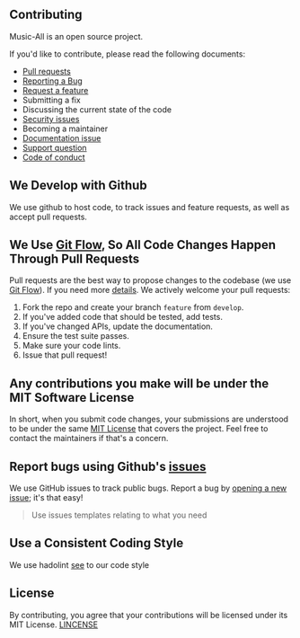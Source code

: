 Contributing
------------

Music-All is an open source project.

If you'd like to contribute, please read the following documents:

* [Pull requests][0]
* [Reporting a Bug][1]
* [Request a feature][2]
* Submitting a fix
* Discussing the current state of the code
* [Security issues][3]
* Becoming a maintainer
* [Documentation issue][4]
* [Support question][5]
* [Code of conduct][6]


[0]: https://github.com/alkevin/music-all-front/blob/master/.github/PULL_REQUEST_TEMPLATE.md
[1]: https://github.com/alkevin/music-all-front/blob/master/.github/ISSUE_TEMPLATE/1_Bug_report.md
[2]: https://github.com/alkevin/music-all-front/blob/master/.github/ISSUE_TEMPLATE/2_Feature_request.md
[3]: https://github.com/alkevin/music-all-front/blob/master/SECURITY.md
[4]: https://github.com/alkevin/music-all-front/blob/master/.github/ISSUE_TEMPLATE/3_Documentation_issue.md
[5]: https://github.com/alkevin/music-all-front/blob/master/.github/ISSUE_TEMPLATE/4_Support_question.md
[6]: https://github.com/alkevin/music-all-front/blob/master/CODE_OF_CONDUCT.md

## We Develop with Github
We use github to host code, to track issues and feature requests, as well as accept pull requests.

## We Use [Git Flow](https://www.atlassian.com/git/tutorials/comparing-workflows/gitflow-workflow), So All Code Changes Happen Through Pull Requests
Pull requests are the best way to propose changes to the codebase (we use [Git Flow](https://guides.github.com/introduction/flow/index.html)). 
If you need more [details](https://datasift.github.io/gitflow/IntroducingGitFlow.html). We actively welcome your pull requests:

1. Fork the repo and create your branch `feature` from `develop`.
2. If you've added code that should be tested, add tests.
3. If you've changed APIs, update the documentation.
4. Ensure the test suite passes.
5. Make sure your code lints.
6. Issue that pull request!

## Any contributions you make will be under the MIT Software License
In short, when you submit code changes, your submissions are understood to be under the same [MIT License](LICENSE.md) that covers the project. Feel free to contact the maintainers if that's a concern.

## Report bugs using Github's [issues](https://github.com/alkevin/music-all-front/issues)
We use GitHub issues to track public bugs. Report a bug by [opening a new issue](https://github.com/alkevin/music-all-front/issues); it's that easy!
> Use issues templates relating to what you need
>
## Use a Consistent Coding Style
We use hadolint [see](https://github.com/hadolint/hadolint) to our code style 

## License
By contributing, you agree that your contributions will be licensed under its MIT License.
[LINCENSE](LICENSE.md)
